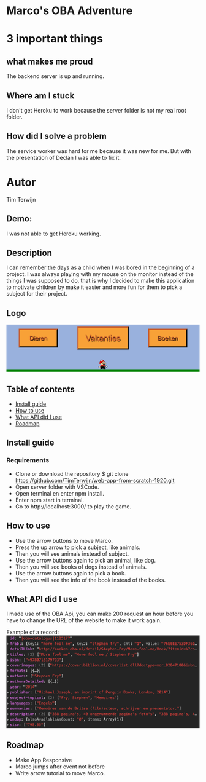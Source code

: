 # Marco's OBA Adventure

# 3 important things
## what makes me proud
The backend server is up and running.

## Where am I stuck
I don't get Heroku to work because the server folder is not my real root folder.

## How did I solve a problem
The service worker was hard for me because it was new for me. But with the presentation of Declan I was able to fix it.

# Autor
Tim Terwijn

## Demo:
I was not able to get Heroku working.

## Description
I can remember the days as a child when I was bored in the beginning of a project. I was always playing with my mouse on the monitor instead of the things I was supposed to do, that is why I decided to make this application to motivate children by make it easier and more fun for them to pick a subject for their project.

## Logo
![Logo](/client/static/img/logo.png)

## Table of contents
* [Install guide](#install-guide)
* [How to use](#how-to-use)
* [What API did I use](#what-api-did-i-use)
* [Roadmap](#roadmap)

## Install guide
### Requirements
* Clone or download the repository $ git clone https://github.com/TimTerwijn/web-app-from-scratch-1920.git
* Open server folder with VSCode.
* Open terminal en enter npm install.
* Enter npm start in terminal.
* Go to http://localhost:3000/ to play the game.

## How to use
* Use the arrow buttons to move Marco.  
* Press the up arrow to pick a subject, like animals.  
* Then you will see animals instead of subject.  
* Use the arrow buttons again to pick an animal, like dog.  
* Then you will see books of dogs instead of animals.  
* Use the arrow buttons again to pick a book.  
* Then you will see the info of the book instead of the books.  

<!-- What external data source is featured in your project and what are its properties 🌠 -->
## What API did I use
I made use of the OBA Api, you can make 200 request an hour before you have to change the URL of the website to make it work again.  

Example of a record:  
![API](/client/static/img/API.PNG)

## Roadmap
* Make App Responsive
* Marco jumps after event not before
* Write arrow tutorial to move Marco. 
